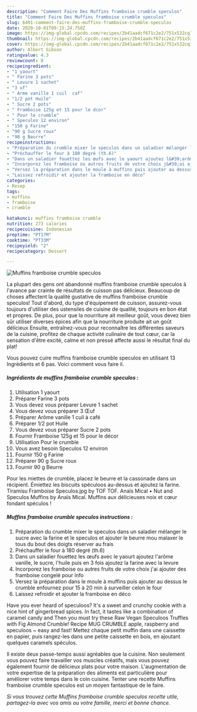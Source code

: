 ```yaml
---
description: "Comment Faire Des Muffins framboise crumble speculos"
title: "Comment Faire Des Muffins framboise crumble speculos"
slug: 6491-comment-faire-des-muffins-framboise-crumble-speculos
date: 2020-10-01T09:15:24.758Z
image: https://img-global.cpcdn.com/recipes/2b41aadcf671c2e2/751x532cq70/muffins-framboise-crumble-speculos-photo-principale-de-la-recette.jpg
thumbnail: https://img-global.cpcdn.com/recipes/2b41aadcf671c2e2/751x532cq70/muffins-framboise-crumble-speculos-photo-principale-de-la-recette.jpg
cover: https://img-global.cpcdn.com/recipes/2b41aadcf671c2e2/751x532cq70/muffins-framboise-crumble-speculos-photo-principale-de-la-recette.jpg
author: Albert Gibson
ratingvalue: 4.3
reviewcount: 8
recipeingredient:
- "1 yaourt"
- " Farine 3 pots"
- " Levure 1 sachet"
- "3 uf"
- " Arme vanille 1 cuil  caf"
- "1/2 pot Huile"
- " Sucre 2 pots"
- " Framboise 125g et 15 pour le dcor"
- " Pour le crumble"
- " Speculos 12 environ"
- "150 g Farine"
- "90 g Sucre roux"
- "90 g Beurre"
recipeinstructions:
- "Préparation du crumble mixer le speculos dans un saladier mélanger le sucre avec la farine et le speculos et ajouter le beurre mou malaxer le tous du bout des doigts réserver au frais"
- "Préchauffer le four à 180 degré (th.6)"
- "Dans un saladier fouettez les œufs avec le yaourt ajoutez l&#39;arôme vanille, le sucre, l&#39;huile puis en 3 fois ajoutez la farine avec la levure"
- "Incorporez les framboise ou autres fruits de votre choix j&#39;ai ajouter des framboise congelé pour info"
- "Versez la préparation dans le moule à muffins puis ajouter au dessus le crumble enfournez pour 15 à 20 min à surveiller celon le four"
- "Laissez refroidir et ajouter la framboise en déco"
categories:
- Resep
tags:
- muffins
- framboise
- crumble

katakunci: muffins framboise crumble 
nutrition: 273 calories
recipecuisine: Indonesian
preptime: "PT17M"
cooktime: "PT33M"
recipeyield: "2"
recipecategory: Dessert

---
```



![Muffins framboise crumble speculos](https://img-global.cpcdn.com/recipes/2b41aadcf671c2e2/751x532cq70/muffins-framboise-crumble-speculos-photo-principale-de-la-recette.jpg)

La plupart des gens ont abandonné muffins framboise crumble speculos à l'avance par crainte de résultats de cuisson pas délicieux. Beaucoup de choses affectent la qualité gustative de muffins framboise crumble speculos! Tout d'abord, du type d'équipement de cuisson, assurez-vous toujours d'utiliser des ustensiles de cuisine de qualité, toujours en bon état et propres. De plus, pour que la nourriture ait meilleur goût, vous devez bien sûr utiliser diverses épices afin que la nourriture produite ait un goût délicieux Ensuite, entraînez-vous pour reconnaître les différentes saveurs de la cuisine, profitez de chaque activité culinaire de tout cœur, car la sensation d'être excité, calme et non pressé affecte aussi le résultat final du plat!

<!--inarticleads1-->

Vous pouvez cuire muffins framboise crumble speculos en utilisant 13 Ingrédients et 6 pas. Voici comment vous faire il.

##### Ingrédients de muffins framboise crumble speculos :

1. Utilisation 1 yaourt
1. Préparer  Farine 3 pots
1. Vous devez vous préparer  Levure 1 sachet
1. Vous devez vous préparer 3 Œuf
1. Préparer  Arôme vanille 1 cuil à café
1. Préparer 1/2 pot Huile
1. Vous devez vous préparer  Sucre 2 pots
1. Fournir  Framboise 125g et 15 pour le décor
1. Utilisation  Pour le crumble
1. Vous avez besoin  Speculos 12 environ
1. Fournir 150 g Farine
1. Préparer 90 g Sucre roux
1. Fournir 90 g Beurre


Pour les miettes de crumble, placez le beurre et la cassonade dans un récipient. Émiettez les biscuits spéculoos au-dessus et ajoutez la farine. Tiramisu Framboise Speculos.jpg by TOF TOF. Anaïs Mical • Nut and Speculos Muffins by Anaïs Mical. Muffins aux délicieuses noix et cœur fondant spéculos ! 

<!--inarticleads2-->

##### Muffins framboise crumble speculos instructions :

1. Préparation du crumble mixer le speculos dans un saladier mélanger le sucre avec la farine et le speculos et ajouter le beurre mou malaxer le tous du bout des doigts réserver au frais
1. Préchauffer le four à 180 degré (th.6)
1. Dans un saladier fouettez les œufs avec le yaourt ajoutez l&#39;arôme vanille, le sucre, l&#39;huile puis en 3 fois ajoutez la farine avec la levure
1. Incorporez les framboise ou autres fruits de votre choix j&#39;ai ajouter des framboise congelé pour info
1. Versez la préparation dans le moule à muffins puis ajouter au dessus le crumble enfournez pour 15 à 20 min à surveiller celon le four
1. Laissez refroidir et ajouter la framboise en déco


Have you ever heard of speculoos? It&#39;s a sweet and crunchy cookie with a nice hint of gingerbread spices. In fact, it tastes like a combination of caramel candy and Then you must try these Raw Vegan Speculoos Truffles with Fig Almond Crumble! Recipe MUG CRUMBLE apple, raspberry and speculoos ~ easy and fast! Mettez chaque petit muffin dans une caissette en papier, puis rangez-les dans une petite caissette en bois, en ajoutant quelques caramels spéculos. 

<!--inarticleads1-->

<p>
Il existe deux passe-temps aussi agréables que la cuisine. Non seulement vous pouvez faire travailler vos muscles créatifs, mais vous pouvez également fournir de délicieux plats pour votre maison. L'augmentation de votre expertise de la préparation des aliments est particulière pour améliorer votre temps dans le coin cuisine. Tenter une recette Muffins framboise crumble speculos est un moyen fantastique de le faire.
</p>

<p>
<i>Si vous trouvez cette Muffins framboise crumble speculos recette utile, partagez-la avec vos amis ou votre famille, merci et bonne chance.</i>
</p>
